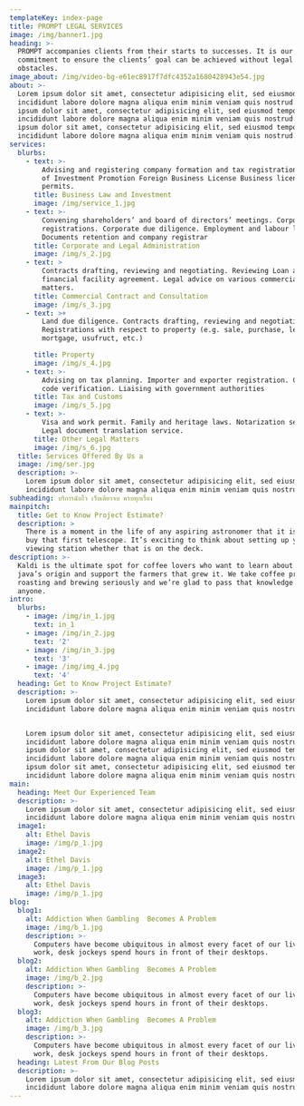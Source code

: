 ```yaml
---
templateKey: index-page
title: PROMPT LEGAL SERVICES
image: /img/banner1.jpg
heading: >-
  PROMPT accompanies clients from their starts to successes. It is our
  commitment to ensure the clients’ goal can be achieved without legal
  obstacles.
image_about: /img/video-bg-e61ec8917f7dfc4352a1680428943e54.jpg
about: >-
  Lorem ipsum dolor sit amet, consectetur adipisicing elit, sed eiusmod tempor
  incididunt labore dolore magna aliqua enim minim veniam quis nostrud. Lorem
  ipsum dolor sit amet, consectetur adipisicing elit, sed eiusmod tempor
  incididunt labore dolore magna aliqua enim minim veniam quis nostrud. Lorem
  ipsum dolor sit amet, consectetur adipisicing elit, sed eiusmod tempor
  incididunt labore dolore magna aliqua enim minim veniam quis nostrud.
services:
  blurbs:
    - text: >-
        Advising and registering company formation and tax registrations. Board
        of Investment Promotion Foreign Business License Business licenses and
        permits.
      title: Business Law and Investment
      image: /img/service_1.jpg
    - text: >-
        Convening shareholders’ and board of directors’ meetings. Corporate
        registrations. Corporate due diligence. Employment and labour law.
        Documents retention and company registrar
      title: Corporate and Legal Administration
      image: /img/s_2.jpg
    - text: >
        Contracts drafting, reviewing and negotiating. Reviewing Loan and other
        financial facility agreement. Legal advice on various commercial
        matters.
      title: Commercial Contract and Consultation
      image: /img/s_3.jpg
    - text: >+
        Land due diligence. Contracts drafting, reviewing and negotiating.
        Registrations with respect to property (e.g. sale, purchase, lease,
        mortgage, usufruct, etc.)

      title: Property
      image: /img/s_4.jpg
    - text: >-
        Advising on tax planning. Importer and exporter registration. Customs HS
        code verification. Liaising with government authorities
      title: Tax and Customs
      image: /img/s_5.jpg
    - text: >-
        Visa and work permit. Family and heritage laws. Notarization services.
        Legal document translation service.
      title: Other Legal Matters
      image: /img/s_6.jpg
  title: Services Offered By Us a
  image: /img/ser.jpg
  description: >-
    Lorem ipsum dolor sit amet, consectetur adipisicing elit, sed eiusmod tempor
    incididunt labore dolore magna aliqua enim minim veniam quis nostrud.
subheading: บริการฉับไว เว็บเดียวจบ ครบทุกเรื่อง
mainpitch:
  title: Get to Know Project Estimate?
  description: >
    There is a moment in the life of any aspiring astronomer that it is time to
    buy that first telescope. It’s exciting to think about setting up your own
    viewing station whether that is on the deck.
description: >-
  Kaldi is the ultimate spot for coffee lovers who want to learn about their
  java’s origin and support the farmers that grew it. We take coffee production,
  roasting and brewing seriously and we’re glad to pass that knowledge to
  anyone.
intro:
  blurbs:
    - image: /img/in_1.jpg
      text: in_1
    - image: /img/in_2.jpg
      text: '2'
    - image: /img/in_3.jpg
      text: '3'
    - image: /img/img_4.jpg
      text: '4'
  heading: Get to Know Project Estimate?
  description: >-
    Lorem ipsum dolor sit amet, consectetur adipisicing elit, sed eiusmod tempor
    incididunt labore dolore magna aliqua enim minim veniam quis nostrud.


    Lorem ipsum dolor sit amet, consectetur adipisicing elit, sed eiusmod tempor
    incididunt labore dolore magna aliqua enim minim veniam quis nostrud. Lorem
    ipsum dolor sit amet, consectetur adipisicing elit, sed eiusmod tempor
    incididunt labore dolore magna aliqua enim minim veniam quis nostrud. Lorem
    ipsum dolor sit amet, consectetur adipisicing elit, sed eiusmod tempor
    incididunt labore dolore magna aliqua enim minim veniam quis nostrud.
main:
  heading: Meet Our Experienced Team
  description: >-
    Lorem ipsum dolor sit amet, consectetur adipisicing elit, sed eiusmod tempor
    incididunt labore dolore magna aliqua enim minim veniam quis nostrud.
  image1:
    alt: Ethel Davis
    image: /img/p_1.jpg
  image2:
    alt: Ethel Davis
    image: /img/p_1.jpg
  image3:
    alt: Ethel Davis
    image: /img/p_1.jpg
blog:
  blog1:
    alt: Addiction When Gambling  Becomes A Problem
    image: /img/b_1.jpg
    description: >-
      Computers have become ubiquitous in almost every facet of our lives. At
      work, desk jockeys spend hours in front of their desktops.
  blog2:
    alt: Addiction When Gambling  Becomes A Problem
    image: /img/b_2.jpg
    description: >-
      Computers have become ubiquitous in almost every facet of our lives. At
      work, desk jockeys spend hours in front of their desktops.
  blog3:
    alt: Addiction When Gambling  Becomes A Problem
    image: /img/b_3.jpg
    description: >-
      Computers have become ubiquitous in almost every facet of our lives. At
      work, desk jockeys spend hours in front of their desktops.
  heading: Latest From Our Blog Posts
  description: >-
    Lorem ipsum dolor sit amet, consectetur adipisicing elit, sed eiusmod tempor
    incididunt labore dolore magna aliqua enim minim veniam quis nostrud.
---
```


